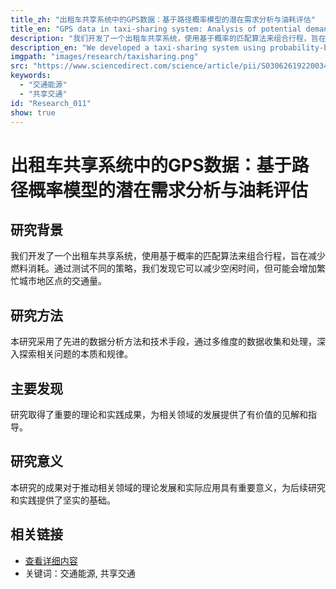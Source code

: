 ```yaml
---
title_zh: "出租车共享系统中的GPS数据：基于路径概率模型的潜在需求分析与油耗评估"
title_en: "GPS data in taxi-sharing system: Analysis of potential demand and assessment of fuel consumption based on routing probability model"
description: "我们开发了一个出租车共享系统，使用基于概率的匹配算法来组合行程，旨在减少燃料消耗。通过测试不同的策略，我们发现它可以减少空闲时间，但可能会增加繁忙城市地区点的交通量。"
description_en: "We developed a taxi-sharing system using probability-based matching algorithms to combine trips, aiming to reduce fuel consumption. Testing different strategies, we found it could decrease idle time but potentially increase traffic in busy urban spots."
imgpath: "images/research/taxisharing.png"
src: "https://www.sciencedirect.com/science/article/pii/S0306261922003452"
keywords:
  - "交通能源"
  - "共享交通"
id: "Research_011"
show: true
---
```


# 出租车共享系统中的GPS数据：基于路径概率模型的潜在需求分析与油耗评估
## 研究背景

我们开发了一个出租车共享系统，使用基于概率的匹配算法来组合行程，旨在减少燃料消耗。通过测试不同的策略，我们发现它可以减少空闲时间，但可能会增加繁忙城市地区点的交通量。

## 研究方法

本研究采用了先进的数据分析方法和技术手段，通过多维度的数据收集和处理，深入探索相关问题的本质和规律。

## 主要发现

研究取得了重要的理论和实践成果，为相关领域的发展提供了有价值的见解和指导。

## 研究意义

本研究的成果对于推动相关领域的理论发展和实际应用具有重要意义，为后续研究和实践提供了坚实的基础。

## 相关链接

- [查看详细内容](https://www.sciencedirect.com/science/article/pii/S0306261922003452)
- 关键词：交通能源, 共享交通
